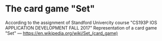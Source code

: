 # The card game "Set"
According to the assignment of Standford Univercity course "CS193P IOS APPLICATION DEVELOPMENT FALL 2017"
Representation of a card game "Set" — https://en.wikipedia.org/wiki/Set_(card_game)
